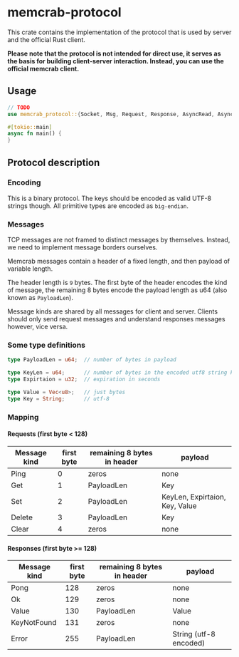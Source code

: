 # memcrab-protocol

This crate contains the implementation of the protocol that is used by server and the official Rust client.

**Please note that the protocol is not intended for direct use,
it serves as the basis for building client-server interaction.
Instead, you can use the official memcrab client.**

## Usage 
```rust
// TODO
use memcrab_protocol::{Socket, Msg, Request, Response, AsyncRead, AsyncWrite};

#[tokio::main]
async fn main() {
}
```

## Protocol description

### Encoding

This is a binary protocol. The keys should be encoded as valid UTF-8 strings though.
All primitive types are encoded as `big-endian`.

### Messages 
TCP messages are not framed to distinct messages by themselves. Instead, we need to implement message borders ourselves.

Memcrab messages contain a header of a fixed length, and then payload of variable length.

The header length is `9` bytes.
The first byte of the header encodes the kind of message,
the remaining 8 bytes encode the payload length as u64 (also known as `PayloadLen`).

Message kinds are shared by all messages for client and server.
Clients should only send request messages and understand responses messages however, vice versa.

### Some type definitions

```rs
type PayloadLen = u64;  // number of bytes in payload

type KeyLen = u64;      // number of bytes in the encoded utf8 string key
type Expirtaion = u32;  // expiration in seconds

type Value = Vec<u8>;   // just bytes
type Key = String;      // utf-8
```

### Mapping

#### Requests (first byte < 128)
| Message kind     | first byte | remaining 8 bytes in header | payload
| ---              | ---        | ---                         | --- 
|    Ping          | 0          | zeros                       | none
|    Get           | 1          | PayloadLen                  | Key
|    Set           | 2          | PayloadLen                  | KeyLen, Expirtaion, Key, Value
|    Delete        | 3          | PayloadLen                  | Key
|    Clear         | 4          | zeros                       | none

#### Responses (first byte >= 128)
| Message kind    | first byte | remaining 8 bytes in header | payload
| ---             | ---        | ---                         | --- 
|    Pong         | 128        | zeros                       | none
|    Ok           | 129        | zeros                       | none
|    Value        | 130        | PayloadLen                  | Value
|    KeyNotFound  | 131        | zeros                       | none
|    Error        | 255        | PayloadLen                  | String (utf-8 encoded)

